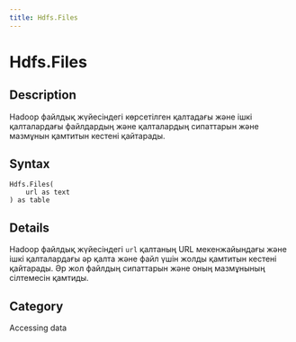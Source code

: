 ```yaml
---
title: Hdfs.Files
---
```


# Hdfs.Files


## Description

Hadoop файлдық жүйесіндегі көрсетілген қалтадағы және ішкі қалталардағы файлдардың және қалталардың сипаттарын және мазмұнын қамтитын кестені қайтарады.


## Syntax

```powerquery
Hdfs.Files(
    url as text
) as table
```


## Details

Hadoop файлдық жүйесіндегі <code>url</code> қалтаның URL мекенжайындағы және ішкі қалталардағы әр қалта және файл үшін жолды қамтитын кестені қайтарады. Әр жол файлдың сипаттарын және оның мазмұнының сілтемесін қамтиды.



## Category
Accessing data

